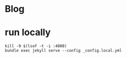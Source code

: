 # Blog

# run locally
```
kill -9 $(lsof -t -i :4000)
bundle exec jekyll serve --config _config.local.yml 
```